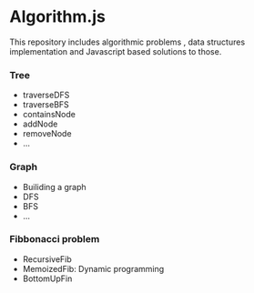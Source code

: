 # Algorithm.js

This repository includes algorithmic problems , data structures implementation and Javascript based solutions to those.

### Tree
  * traverseDFS
  * traverseBFS
  * containsNode
  * addNode
  * removeNode
  * ...

### Graph
  * Builiding a graph
  * DFS
  * BFS
  * ...

### Fibbonacci problem
  * RecursiveFib
  * MemoizedFib: Dynamic programming
  * BottomUpFin


